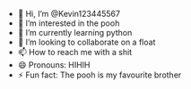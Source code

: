 - 👋 Hi, I’m @Kevin123445567
- 👀 I’m interested in the pooh
- 🌱 I’m currently learning python
- 💞️ I’m looking to collaborate on a float
- 📫 How to reach me with a shit
- 😄 Pronouns: HIHIH
- ⚡ Fun fact: The pooh is my favourite brother

<!---
Kevin123445567/Kevin123445567 is a ✨ special ✨ repository because its `README.md` (this file) appears on your GitHub profile.
You can click the Preview link to take a look at your changes.
--->
